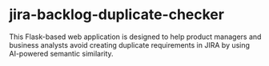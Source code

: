 # jira-backlog-duplicate-checker
This Flask-based web application is designed to help product managers and business analysts avoid creating duplicate requirements in JIRA by using AI-powered semantic similarity.
